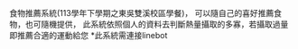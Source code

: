 食物推薦系統(113學年下學期之東吳雙溪校區學餐)，
可以隨自己的喜好推薦食物，也可隨機提供，
此系統依照個人的資料去判斷熱量攝取的多寡，若攝取過量即推薦合適的運動給您
*此系統需連接linebot
